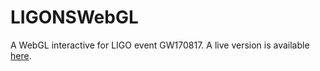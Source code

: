 # LIGONSWebGL

A WebGL interactive for LIGO event GW170817.  A live version is available [here](https://ageller.github.io/LIGONSWebGL/).
